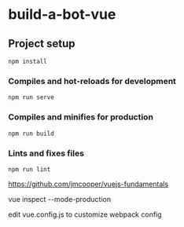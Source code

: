 # build-a-bot-vue

## Project setup
```
npm install
```

### Compiles and hot-reloads for development
```
npm run serve
```

### Compiles and minifies for production
```
npm run build
```

### Lints and fixes files
```
npm run lint
```

https://github.com/jmcooper/vuejs-fundamentals

vue inspect --mode-production

edit vue.config.js to customize webpack config
